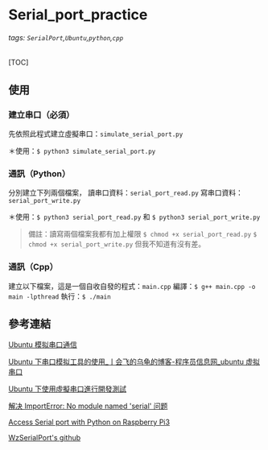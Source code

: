 # Serial_port_practice
###### tags: `SerialPort`,`Ubuntu`,`python`,`cpp`

[TOC]



## 使用
### 建立串口（必須）
先依照此程式建立虛擬串口：```simulate_serial_port.py```

＊使用：```$ python3 simulate_serial_port.py```

### 通訊（Python）

分別建立下列兩個檔案，
讀串口資料：```serial_port_read.py``` 
寫串口資料：```serial_port_write.py```


＊使用：```$ python3 serial_port_read.py``` 和 ```$ python3 serial_port_write.py```

> 備註：讀寫兩個檔案我都有加上權限 
> ```$ chmod +x serial_port_read.py```
> ```$ chmod +x serial_port_write.py```
> 但我不知道有沒有差。



### 通訊（Cpp）
建立以下檔案，這是一個自收自發的程式：```main.cpp```
編譯：```$ g++ main.cpp -o main -lpthread```
執行：```$ ./main```


## 參考連結

[Ubuntu 模拟串口通信](https://cloud.tencent.com/developer/article/1744848)

[Ubuntu 下串口模拟工具的使用_亅会飞的乌龟的博客-程序员信息网_ubuntu 虚拟串口](https://www.i4k.xyz/article/a844651990/80624019)

[Ubuntu 下使用虛擬串口進行開發測試](https://www.zendei.com/article/55747.html)

[解决 ImportError: No module named 'serial' 问题](https://blog.csdn.net/jiangchao3392/article/details/75107330)

[Access Serial port with Python on Raspberry Pi3](https://raspberrypi.stackexchange.com/questions/59741/access-serial-port-with-python-on-raspberry-pi3)

[WzSerialPort's github](https://github.com/ayowin/WzSerialPort)

